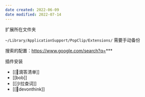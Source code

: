 ```yaml
---
date created: 2022-06-09
date modified: 2022-07-14
---
```


扩展所在文件夹

`~/Library/ApplicationSupport/PopClip/Extensions/` 需要手动备份

搜索的配置：https://www.google.com/search?q=***

插件安装

- [[🤖滴答清单]]
- [[bob]]
- [[沙拉查词]]
- [[🤖devonthink]]
